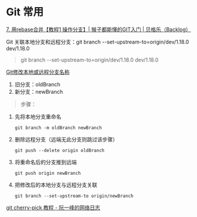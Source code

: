 # Git 常用



[7\. 用rebase合并【教程1 操作分支】\| 猴子都能懂的GIT入门 \| 贝格乐（Backlog）](https://backlog.com/git-tutorial/cn/stepup/stepup2_8.html)



Git 关联本地分支和远程分支：git branch --set-upstream-to=origin/dev/1.18.0 dev/1.18.0

> git branch --set-upstream-to=origin/dev/1.18.0 dev/1.18.0



[Git修改本地或远程分支名称](https://juejin.cn/post/6844903880115896327)

1. 旧分支：oldBranch
2. 新分支：newBranch

> 步骤：

1. 先将本地分支重命名

   ```
   git branch -m oldBranch newBranch
   
   ```

2. 删除远程分支（远端无此分支则跳过该步骤）

   ```
   git push --delete origin oldBranch
   
   ```

3. 将重命名后的分支推到远端

   ```
   git push origin newBranch
   
   ```

4. 把修改后的本地分支与远程分支关联

   ```
   git branch --set-upstream-to origin/newBranch
   ```




[git cherry\-pick 教程 \- 阮一峰的网络日志](http://www.ruanyifeng.com/blog/2020/04/git-cherry-pick.html)




